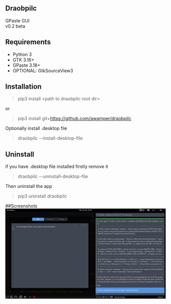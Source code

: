 ## Draobpilc
GPaste GUI  
v0.2 beta

## Requirements
* Python 3
* GTK 3.16+
* GPaste 3.18+
* OPTIONAL: GtkSourceView3

## Installation
> pip3 install \<path to draobpilc root dir\>  

or

> pip3 install git+https://github.com/awamper/draobpilc

Optionally install .desktop file
> draobpilc --install-desktop-file

## Uninstall
if you have .desktop file installed firstly remove it
> draobpilc --uninstall-desktop-file

Then uninstall the app
> pip3 uninstall draobpilc

##Screenshots
![Draobpilc](/screenshots/1.png)
